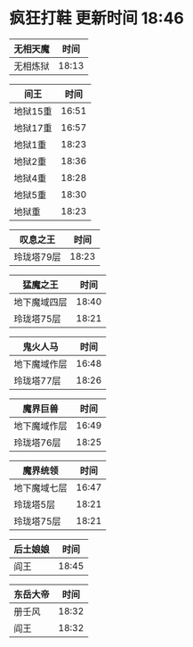 # 疯狂打鞋 更新时间 18:46

| 无相天魔   | 时间    |
|--------|-------|
| 无相炼狱 | 18:13 |

| 间王   | 时间    |
|--------|-------|
| 地狱15重 | 16:51 |
| 地狱17重 | 16:57 |
| 地狱1重 | 18:23 |
| 地狱2重 | 18:36 |
| 地狱4重 | 18:28 |
| 地狱5重 | 18:30 |
| 地狱重 | 18:23 |

| 叹息之王   | 时间    |
|--------|-------|
| 玲珑塔79层 | 18:23 |

| 猛魔之王   | 时间    |
|--------|-------|
| 地下魔域四层 | 18:40 |
| 玲珑塔75层 | 18:21 |

| 鬼火人马   | 时间    |
|--------|-------|
| 地下魔域作层 | 16:48 |
| 玲珑塔77层 | 18:26 |

| 魔界巨兽   | 时间    |
|--------|-------|
| 地下魔域作层 | 16:49 |
| 玲珑塔76层 | 18:25 |

| 魔界统领   | 时间    |
|--------|-------|
| 地下魔域七层 | 16:47 |
| 玲珑塔5层 | 18:21 |
| 玲珑塔75层 | 18:21 |

| 后土娘娘   | 时间    |
|--------|-------|
| 阎王 | 18:45 |

| 东岳大帝   | 时间    |
|--------|-------|
| 册壬风 | 18:32 |
| 阎王 | 18:32 |